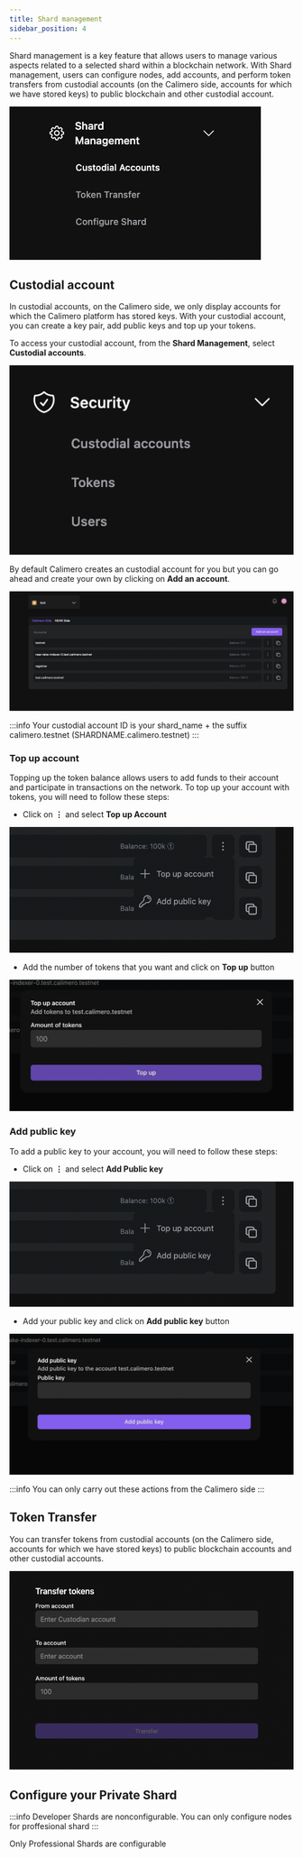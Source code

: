 ```yaml
---
title: Shard management
sidebar_position: 4
---
```


Shard management is a key feature that allows users to manage various aspects related to a selected shard within a blockchain network. With Shard management, users can configure nodes, add accounts, and perform token transfers from custodial accounts (on the Calimero side, accounts for which we have stored keys) to public blockchain and other custodial account.

![](../../static/img/shard-management.png)

## Custodial account

In custodial accounts, on the Calimero side, we only display accounts for which the Calimero platform has stored keys. With your custodial account, you can create a key pair, add public keys and top up your tokens.

To access your custodial account, from the **Shard Management**, select **Custodial accounts**.

![](../../static/img/custodial.png)

By default Calimero creates an custodial account for you but you can go ahead and create your own by clicking on **Add an account**.

![](../../static/img/access_account.png)

:::info
Your custodial account ID is your shard_name + the suffix calimero.testnet (SHARDNAME.calimero.testnet)
:::

### Top up account

Topping up the token balance allows users to add funds to their account and participate in transactions on the network.  To top up your account with tokens, you will need to follow these steps:

- Click on  **⋮** and select **Top up Account**

![](../../static/img/top_account.png)

- Add the number of tokens that you want and click on **Top up** button

![](../../static/img/token_number.png)


### Add public key

To add a public key to your account, you will need to follow these steps:

- Click on  **⋮** and select **Add Public key**

![](../../static/img/top_account.png)

- Add your public key and click on **Add public key** button

![](../../static/img/public_key.png)


:::info
You can only carry out these actions from the Calimero side
:::

## Token Transfer

You can transfer tokens from custodial accounts (on the Calimero side, accounts for which we have stored keys) to public blockchain accounts and other custodial accounts.


![](../../static/img/token-transfer.png)


## Configure your Private Shard

:::info
Developer Shards are nonconfigurable. You can only configure nodes for proffesional shard
:::

Only Professional Shards are configurable